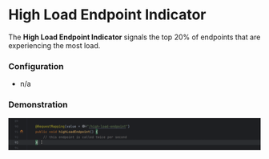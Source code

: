 # High Load Endpoint Indicator

The **High Load Endpoint Indicator** signals the top 20% of endpoints that are experiencing the most load.

### Configuration

- n/a

### Demonstration

![](../../../assets/screencasts/high-load-endpoint.gif)
